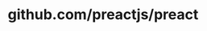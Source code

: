 ---
layout: post
title: github.com/preactjs/preact
categories: link
tags: [انگلیسی, گیت‌هاب, برنامه‌نویسی]
---